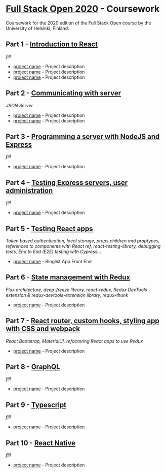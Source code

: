 # [Full Stack Open 2020](https://fullstackopen.com/en/about) - Coursework

Coursework for the 2020 edition of the Full Stack Open course by the University of Helsinki, Finland. 

## Part 1 - [Introduction to React](https://fullstackopen.com/en/part1)

_fill_

- [project name](addlink) - Project description
- [project name](addlink) - Project description
- [project name](addlink) - Project description


## Part 2 - [Communicating with server](https://fullstackopen.com/en/part2)

_JSON Server_

- [project name](addlink) - Project description
- [project name](addlink) - Project description


## Part 3 - [Programming a server with NodeJS and Express](https://fullstackopen.com/en/part3)

_fill_

- [project name](addlink) - Project description


## Part 4 - [Testing Express servers, user administration](https://fullstackopen.com/en/part4)

_fill_

- [project name](addlink) - Project description


## Part 5 - [Testing React apps](https://fullstackopen.com/en/part5)

_Token based authentication, local storage, props.children and proptypes, references to components with React ref, react-testing-library, debugging tests, End to End (E2E) testing with Cypress..._

- [project name](https://github.com/ndeamador/FullStackOpen2020/tree/master/part5/bloglist-frontend) - Bloglist App Front End


## Part 6 - [State management with Redux](https://fullstackopen.com/en/part6)

_Flux architecture, deep-freeze library, react-redux, Redux DevTools extension & redux-devtools-extension library, redux-thunk_

- [project name](addlink) - Project description

## Part 7 - [React router, custom hooks, styling app with CSS and webpack](https://fullstackopen.com/en/part7)

_React Bootstrap, MaterialUI, refactoring React apps to use Redux_

- [project name](addlink) - Project description

## Part 8 - [GraphQL](https://fullstackopen.com/en/part8)

_fill_

- [project name](addlink) - Project description

## Part 9 - [Typescript](https://fullstackopen.com/en/part9)

_fill_

- [project name](addlink) - Project description

## Part 10 - [React Native](https://fullstackopen.com/en/part10)

_fill_

- [project name](addlink) - Project description
